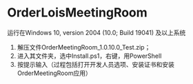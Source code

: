 # OrderLoisMeetingRoom
运行在Windows 10, version 2004 (10.0; Build 19041) 及以上系统
1. 解压文件OrderMeetingRoom_1.0.10.0_Test.zip；
2. 进入其文件夹，选中Install.ps1，右键，用PowerShell
3. 按提示输入（过程包括打开开发人员选项、安装证书和安装OrderMeetingRoom应用）
